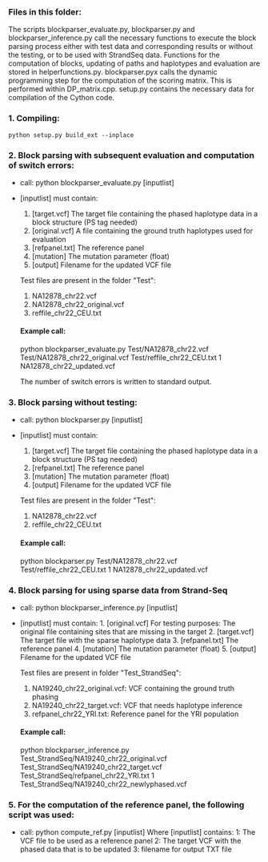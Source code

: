 ### Files in this folder:
The scripts blockparser_evaluate.py, blockparser.py and blockparser_inference.py call the necessary functions to execute the block parsing process
either with test data and corresponding results or without the testing, or to be used with StrandSeq data. Functions for the computation of blocks,
updating of paths and haplotypes and evaluation are stored in helperfunctions.py. 
blockparser.pyx calls the dynamic programming step for the computation of the scoring matrix. This is performed within DP_matrix.cpp. 
setup.py contains the necessary data for compilation of the Cython code. 

### 1. Compiling:
	python setup.py build_ext --inplace

### 2. Block parsing with subsequent evaluation and computation of switch errors:
- call: python blockparser_evaluate.py [inputlist]
- [inputlist] must contain:
	1. [target.vcf] The target file containing the phased haplotype data in a block structure (PS tag needed)
	2. [original.vcf] A file containing the ground truth haplotypes used for evaluation
	3. [refpanel.txt] The reference panel
	4. [mutation] The mutation parameter (float)
	5. [output] Filename for the updated VCF file
	
	Test files are present in the folder "Test":
	1. NA12878_chr22.vcf
	2. NA12878_chr22_original.vcf
	3. reffile_chr22_CEU.txt
	
	#### Example call:
	python blockparser_evaluate.py Test/NA12878_chr22.vcf Test/NA12878_chr22_original.vcf Test/reffile_chr22_CEU.txt 1 NA12878_chr22_updated.vcf
	
	The number of switch errors is written to standard output.


### 3. Block parsing without testing: 
- call: python blockparser.py [inputlist]
- [inputlist] must contain:
	1. [target.vcf] The target file containing the phased haplotype data in a block structure (PS tag needed)
	2. [refpanel.txt] The reference panel
	3. [mutation] The mutation parameter (float)
	4. [output] Filename for the updated VCF file
	
	Test files are present in the folder "Test":
	1. NA12878_chr22.vcf
	2. reffile_chr22_CEU.txt

	#### Example call:
	python blockparser.py Test/NA12878_chr22.vcf Test/reffile_chr22_CEU.txt 1 NA12878_chr22_updated.vcf
	

### 4. Block parsing for using sparse data from Strand-Seq 
- call: python blockparser_inference.py [inputlist]
- [inputlist] must contain: 
		1. [original.vcf] For testing purposes: The original file containing sites that are missing in the target
		2. [target.vcf] The target file with the sparse haplotype data
		3. [refpanel.txt] The reference panel
		4. [mutation] The mutation parameter (float)
		5. [output] Filename for the updated VCF file
	
	Test files are present in folder "Test_StrandSeq": 
	1. NA19240_chr22_original.vcf: VCF containing the ground truth phasing 
	2. NA19240_chr22_target.vcf: VCF that needs haplotype inference
	3. refpanel_chr22_YRI.txt: Reference panel for the YRI population
	
	#### Example call: 
	python blockparser_inference.py Test_StrandSeq/NA19240_chr22_original.vcf Test_StrandSeq/NA19240_chr22_target.vcf Test_StrandSeq/refpanel_chr22_YRI.txt 1 Test_StrandSeq/NA19240_chr22_newlyphased.vcf
	

### 5. For the computation of the reference panel, the following script was used:
- call: python compute_ref.py [inputlist]
Where [inputlist]  contains:
1: The VCF file to be used as a reference panel
2: The target VCF with the phased data that is to be updated
3: filename for output TXT file 
